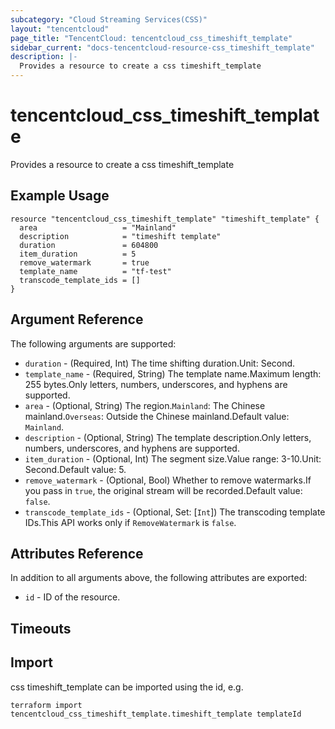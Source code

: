 ```yaml
---
subcategory: "Cloud Streaming Services(CSS)"
layout: "tencentcloud"
page_title: "TencentCloud: tencentcloud_css_timeshift_template"
sidebar_current: "docs-tencentcloud-resource-css_timeshift_template"
description: |-
  Provides a resource to create a css timeshift_template
---
```


# tencentcloud_css_timeshift_template

Provides a resource to create a css timeshift_template

## Example Usage

```hcl
resource "tencentcloud_css_timeshift_template" "timeshift_template" {
  area                   = "Mainland"
  description            = "timeshift template"
  duration               = 604800
  item_duration          = 5
  remove_watermark       = true
  template_name          = "tf-test"
  transcode_template_ids = []
}
```

## Argument Reference

The following arguments are supported:

* `duration` - (Required, Int) The time shifting duration.Unit: Second.
* `template_name` - (Required, String) The template name.Maximum length: 255 bytes.Only letters, numbers, underscores, and hyphens are supported.
* `area` - (Optional, String) The region.`Mainland`: The Chinese mainland.`Overseas`: Outside the Chinese mainland.Default value: `Mainland`.
* `description` - (Optional, String) The template description.Only letters, numbers, underscores, and hyphens are supported.
* `item_duration` - (Optional, Int) The segment size.Value range: 3-10.Unit: Second.Default value: 5.
* `remove_watermark` - (Optional, Bool) Whether to remove watermarks.If you pass in `true`, the original stream will be recorded.Default value: `false`.
* `transcode_template_ids` - (Optional, Set: [`Int`]) The transcoding template IDs.This API works only if `RemoveWatermark` is `false`.

## Attributes Reference

In addition to all arguments above, the following attributes are exported:

* `id` - ID of the resource.



## Timeouts

<no value>


## Import

css timeshift_template can be imported using the id, e.g.

```
terraform import tencentcloud_css_timeshift_template.timeshift_template templateId
```

